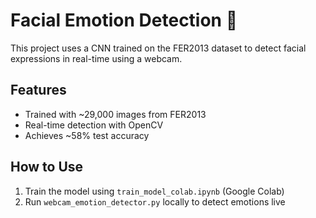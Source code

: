 # Facial Emotion Detection 🤖

This project uses a CNN trained on the FER2013 dataset to detect facial expressions in real-time using a webcam.

## Features
- Trained with ~29,000 images from FER2013
- Real-time detection with OpenCV
- Achieves ~58% test accuracy

## How to Use
1. Train the model using `train_model_colab.ipynb` (Google Colab)
2. Run `webcam_emotion_detector.py` locally to detect emotions live
